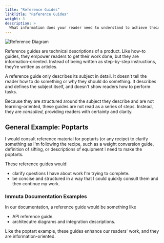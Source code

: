 ```yaml
---
title: "Reference Guides"
linkTitle: "Reference Guides"
weight: 3
description: >
  What information does your reader need to understand to achieve their business goal?
---
```


![Reference Diagram](/reference.png 'Reference Diagram')

Reference guides are technical descriptions of a product. Like how-to guides, they empower readers to get their work done, but they are information-oriented. Instead of being written as step-by-step instructions, they're written as articles.

A reference guide only describes its subject in detail. It doesn't tell the reader how to do something or why they should do something. It describes and defines the subject itself, and doesn't show readers how to perform tasks.

Because they are structured around the subject they describe and are not learning-oriented, these guides are not read as a series of steps. Instead, they are *consulted*, providing readers with certainty and clarity.

## General Example: Poptarts

I would consult reference material for poptarts (or any recipe) to clarify something as I'm following the recipe, such as a weight conversion guide, definition of sifting, or descriptions of equipment I need to make the poptarts.

These reference guides would

* clarify questions I have about work I'm trying to complete.
* be concise and structured in a way that I could quickly consult them and then continue my work.

### Immuta Documentation Examples

In our documentation, a reference guide would be something like

* API reference guide.
* architecutre diagrams and integration descriptions.

Like the poptart example, these guides enhance our readers' work, and they are information-oriented. 
